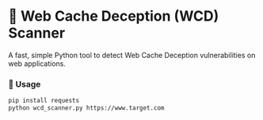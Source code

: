 # 🧰 Web Cache Deception (WCD) Scanner

A fast, simple Python tool to detect Web Cache Deception vulnerabilities on web applications.

### 🔧 Usage

```bash
pip install requests
python wcd_scanner.py https://www.target.com

